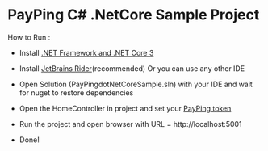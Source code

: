 # PayPing C# .NetCore Sample Project 

How to Run : 

- Install  [.NET Framework and .NET Core 3](https://dotnet.microsoft.com/download)

- Install [JetBrains Rider](https://soft98.ir/software/programming/1016-%D8%AF%D8%A7%D9%86%D9%84%D9%88%D8%AF-%D8%B1%D8%A7%DB%8C%D8%AF%D8%B1.html)(recommended) Or you can use any other IDE

- Open Solution (PayPingdotNetCoreSample.sln) with your IDE and wait for nuget to restore dependencies 

- Open the HomeController in project and set your [PayPing token](https://app.payping.ir/token)

- Run the project and open browser with URL = http://localhost:5001

- Done!
